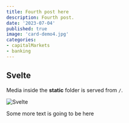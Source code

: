 ```yaml
---
title: Fourth post here
description: Fourth post.
date: '2023-07-04'
published: true
image: 'card-demo4.jpg'
categories:
- capitalMarkets
- banking  
---
```

<script>
    import { base } from "$app/paths";
</script>
## Svelte

Media inside the **static** folder is served from `/`.

![Svelte]({base}/images/card-demo4.jpg)

Some more text is going to be here

